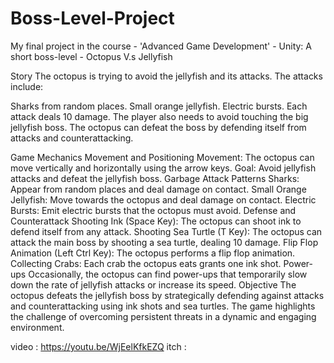 # Boss-Level-Project
My final project in the course - 'Advanced Game Development' - Unity: A short boss-level - Octopus V.s Jellyfish

Story
The octopus is trying to avoid the jellyfish and its attacks. The attacks include:

Sharks from random places.
Small orange jellyfish.
Electric bursts.
Each attack deals 10 damage. The player also needs to avoid touching the big jellyfish boss. The octopus can defeat the boss by defending itself from attacks and counterattacking.

Game Mechanics
Movement and Positioning
Movement: The octopus can move vertically and horizontally using the arrow keys.
Goal: Avoid jellyfish attacks and defeat the jellyfish boss.
Garbage Attack Patterns
Sharks: Appear from random places and deal damage on contact.
Small Orange Jellyfish: Move towards the octopus and deal damage on contact.
Electric Bursts: Emit electric bursts that the octopus must avoid.
Defense and Counterattack
Shooting Ink (Space Key): The octopus can shoot ink to defend itself from any attack.
Shooting Sea Turtle (T Key): The octopus can attack the main boss by shooting a sea turtle, dealing 10 damage.
Flip Flop Animation (Left Ctrl Key): The octopus performs a flip flop animation.
Collecting Crabs: Each crab the octopus eats grants one ink shot.
Power-ups
Occasionally, the octopus can find power-ups that temporarily slow down the rate of jellyfish attacks or increase its speed.
Objective
The octopus defeats the jellyfish boss by strategically defending against attacks and counterattacking using ink shots and sea turtles. The game highlights the challenge of overcoming persistent threats in a dynamic and engaging environment.

video : https://youtu.be/WjEelKfkEZQ
itch : 
